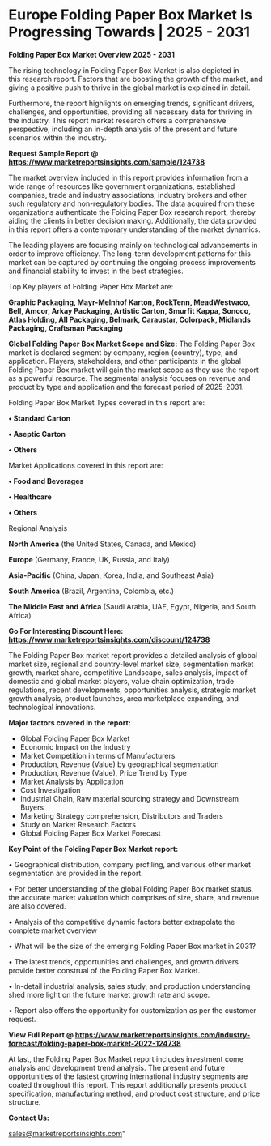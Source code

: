 # Europe Folding Paper Box Market Is Progressing Towards | 2025 - 2031

<Strong> Folding Paper Box Market Overview 2025 - 2031</strong>

The rising technology in Folding Paper Box Market is also depicted in this research report. Factors that are boosting the growth of the market, and giving a positive push to thrive in the global market is explained in detail.

Furthermore, the report highlights on emerging trends, significant drivers, challenges, and opportunities, providing all necessary data for thriving in the industry. This report market research offers a comprehensive perspective, including an in-depth analysis of the present and future scenarios within the industry.

<strong>Request Sample Report @ <a href=https://www.marketreportsinsights.com/sample/124738>https://www.marketreportsinsights.com/sample/124738</a></strong>

The market overview included in this report provides information from a wide range of resources like government organizations, established companies, trade and industry associations, industry brokers and other such regulatory and non-regulatory bodies. The data acquired from these organizations authenticate the Folding Paper Box research report, thereby aiding the clients in better decision making. Additionally, the data provided in this report offers a contemporary understanding of the market dynamics.

The leading players are focusing mainly on technological advancements in order to improve efficiency. The long-term development patterns for this market can be captured by continuing the ongoing process improvements and financial stability to invest in the best strategies.

Top Key players of Folding Paper Box Market are:

<strong>Graphic Packaging, Mayr-Melnhof Karton, RockTenn, MeadWestvaco, Bell, Amcor, Arkay Packaging, Artistic Carton, Smurfit Kappa, Sonoco, Atlas Holding, All Packaging, Belmark, Caraustar, Colorpack, Midlands Packaging, Craftsman Packaging</strong>

<strong><b>Global Folding Paper Box Market Scope and Size:</b></strong>
The Folding Paper Box market is declared segment by company, region (country), type, and application. Players, stakeholders, and other participants in the global Folding Paper Box market will gain the market scope as they use the report as a powerful resource. The segmental analysis focuses on revenue and product by type and application and the forecast period of 2025-2031.

Folding Paper Box Market Types covered in this report are:

<strong>• Standard Carton

• Aseptic Carton

• Others</strong>

Market Applications covered in this report are:

<strong>• Food and Beverages

• Healthcare

• Others</strong> 

Regional Analysis

<strong>North America</strong> (the United States, Canada, and Mexico)

<strong>Europe</strong> (Germany, France, UK, Russia, and Italy)

<strong>Asia-Pacific</strong> (China, Japan, Korea, India, and Southeast Asia)

<strong>South America</strong> (Brazil, Argentina, Colombia, etc.)

<strong>The Middle East and Africa</strong> (Saudi Arabia, UAE, Egypt, Nigeria, and South Africa)

<strong>Go For Interesting Discount Here: <a href=https://www.marketreportsinsights.com/discount/124738>https://www.marketreportsinsights.com/discount/124738</a></strong>

The Folding Paper Box market report provides a detailed analysis of global market size, regional and country-level market size, segmentation market growth, market share, competitive Landscape, sales analysis, impact of domestic and global market players, value chain optimization, trade regulations, recent developments, opportunities analysis, strategic market growth analysis, product launches, area marketplace expanding, and technological innovations.

<strong><b>Major factors covered in the report:</b></strong>
<ul>
  <li>Global Folding Paper Box Market </li>
  <li>Economic Impact on the Industry</li>
  <li>Market Competition in terms of Manufacturers</li>
  <li>Production, Revenue (Value) by geographical segmentation</li>
  <li>Production, Revenue (Value), Price Trend by Type</li>
  <li>Market Analysis by Application</li>
  <li>Cost Investigation</li>
  <li>Industrial Chain, Raw material sourcing strategy and Downstream Buyers</li>
  <li>Marketing Strategy comprehension, Distributors and Traders</li>
  <li>Study on Market Research Factors</li>
  <li>Global Folding Paper Box Market Forecast</li>
</ul>

<strong><b>Key Point of the Folding Paper Box Market report:</b></strong>

• Geographical distribution, company profiling, and various other market segmentation are provided in the report.

• For better understanding of the global Folding Paper Box market status, the accurate market valuation which comprises of size, share, and revenue are also covered.

• Analysis of the competitive dynamic factors better extrapolate the complete market overview

• What will be the size of the emerging Folding Paper Box market in 2031?

• The latest trends, opportunities and challenges, and growth drivers provide better construal of the Folding Paper Box Market.

• In-detail industrial analysis, sales study, and production understanding shed more light on the future market growth rate and scope.

• Report also offers the opportunity for customization as per the customer request.

<strong><b>View Full Report @ <a href=https://www.marketreportsinsights.com/industry-forecast/folding-paper-box-market-2022-124738>https://www.marketreportsinsights.com/industry-forecast/folding-paper-box-market-2022-124738</a></b></strong>


At last, the Folding Paper Box Market report includes investment come analysis and development trend analysis. The present and future opportunities of the fastest growing international industry segments are coated throughout this report. This report additionally presents product specification, manufacturing method, and product cost structure, and price structure.

<strong>Contact Us:</strong>

sales@marketreportsinsights.com"
